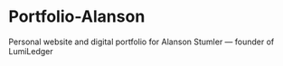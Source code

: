 # Portfolio-Alanson
Personal website and digital portfolio for Alanson Stumler — founder of LumiLedger
